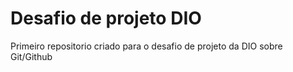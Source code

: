 # Desafio de projeto DIO
Primeiro repositorio criado para o desafio de projeto da DIO sobre Git/Github

